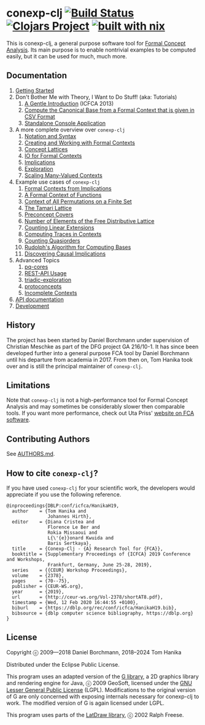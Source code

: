 # conexp-clj [![Build Status](https://img.shields.io/github/actions/workflow/status/tomhanika/conexp-clj/run-tests.yaml?branch=dev&label=build)](https://github.com/tomhanika/conexp-clj/actions/workflows/run-tests.yaml) [![Clojars Project](https://img.shields.io/clojars/v/conexp-clj.svg)](https://clojars.org/conexp-clj) [![built with nix](https://img.shields.io/static/v1?logo=nixos&logoColor=white&label=&message=Built%20with%20Nix&color=41439a)](https://builtwithnix.org)

This is conexp-clj, a general purpose software tool for [Formal Concept
Analysis](http://www.upriss.org.uk/fca/fca.html).    Its main purpose is to
enable nontrivial examples to be computed easily, but it can be used for much,
much more.


## Documentation

1. [Getting Started](doc/Getting-Started.org)
2. Don't Bother Me with Theory, I Want to Do Stuff! (aka: Tutorials)
   1. [A Gentle Introduction](doc/tutorials/icfca-2013/icfca2013-tutorial-live.org) (ICFCA 2013)
   2. [Compute the Canonical Base from a Formal Context that is given in CSV Format](doc/tutorials/How-to-compute-the-Canonical-Base-from-a-Context-given-in-CSV-Format.org)
   3. [Standalone Console Application](https://github.com/tomhanika/brunt)
3. A more complete overview over `conexp-clj`
   1. [Notation and Syntax](doc/Basic-Notation-and-Syntax.org)
   2. [Creating and Working with Formal Contexts](doc/Formal-Contexts.org)
   3. [Concept Lattices](doc/Concept-Lattices.org)
   4. [IO for Formal Contexts](doc/IO.org)
   5. [Implications](doc/Implications.org)
   6. [Exploration](doc/Exploration.org)
   7. [Scaling Many-Valued Contexts](doc/Scaling-Many-Valued-Contexts.org)
4. Example use cases of `conexp-clj`
   1. [Formal Contexts from Implications](doc/code/implication-closure.clj)
   2. [A Formal Context of Functions](doc/code/function-context.clj)
   3. [Context of All Permutations on a Finite Set](doc/code/permutation-context.clj)
   4. [The Tamari Lattice](doc/code/tamari-lattice.clj)
   5. [Preconcept Covers](doc/code/covering-preconcepts.clj)
   6. [Number of Elements of the Free Distributive
      Lattice](doc/code/free-distributive-lattice.clj)
   7. [Counting Linear Extensions](doc/code/linear_extensions.clj)
   8. [Computing Traces in Contexts](doc/code/trace-context.clj)
   9. [Counting Quasiorders](doc/code/quasiorders.clj)
   10. [Rudolph's Algorithm for Computing Bases](doc/code/rudolph_computation.clj)
   11. [Discovering Causal Implications](doc/Causal-Implications.org)
5. Advanced Topics
   1. [pq-cores](doc/pq-cores-in-Formal-Contexts.md)
   2. [REST-API Usage](doc/REST-API-usage.md)
   3. [triadic-exploration](doc/Triadic-Exploration.org)
   4. [protoconcepts](doc/Protoconcepts.org)
   5. [Incomplete Contexts](doc/IncompleteContexts.org)
6. [API documentation](doc/API.md)
7. [Development](doc/Development.org)


## History

The project has been started by Daniel Borchmann under supervision of Christian
Meschke as part of the DFG project GA 216/10-1.  It has since been developed
further into a general purpose FCA tool by Daniel Borchmann until his departure
from academia in 2017.  From then on, Tom Hanika took over and is still the
principal maintainer of `conexp-clj`.


## Limitations

Note that `conexp-clj` is not a high-performance tool for Formal Concept
Analysis and may sometimes be considerably slower then comparable tools.  If you
want more performance, check out Uta Priss' [website on FCA
software](http://www.upriss.org.uk/fca/fcasoftware.html).


## Contributing Authors

See [AUTHORS.md](AUTHORS.md).

## How to cite `conexp-clj`?
If you have used `conexp-clj` for your scientific work, the developers
would appreciate if you use the following reference.

```
@inproceedings{DBLP:conf/icfca/HanikaH19,
  author    = {Tom Hanika and
               Johannes Hirth},
  editor    = {Diana Cristea and
               Florence Le Ber and
               Rokia Missaoui and
               L{\'{e}}onard Kwuida and
               Baris Sertkaya},
  title     = {Conexp-Clj - {A} Research Tool for {FCA}},
  booktitle = {Supplementary Proceedings of {ICFCA} 2019 Conference and Workshops,
               Frankfurt, Germany, June 25-28, 2019},
  series    = {{CEUR} Workshop Proceedings},
  volume    = {2378},
  pages     = {70--75},
  publisher = {CEUR-WS.org},
  year      = {2019},
  url       = {http://ceur-ws.org/Vol-2378/shortAT8.pdf},
  timestamp = {Wed, 12 Feb 2020 16:44:55 +0100},
  biburl    = {https://dblp.org/rec/conf/icfca/HanikaH19.bib},
  bibsource = {dblp computer science bibliography, https://dblp.org}
}
```

## License

Copyright ⓒ 2009—2018 Daniel Borchmann, 2018–2024 Tom Hanika

Distributed under the Eclipse Public License.

This program uses an adapted version of
the [G library](http://geosoft.no/graphics/index.html), a 2D graphics library
and rendering engine for Java, ⓒ 2009 GeoSoft, licensed under
the [GNU Lesser General Public License](http://www.gnu.org/copyleft/lesser.html)
(LGPL).  Modifications to the original version of G are only concerned with
exposing internals necessary for conexp-clj to work.  The modified version of G
is again licensed under LGPL.

This program uses parts of the [LatDraw library](http://latdraw.org), ⓒ 2002
Ralph Freese.
